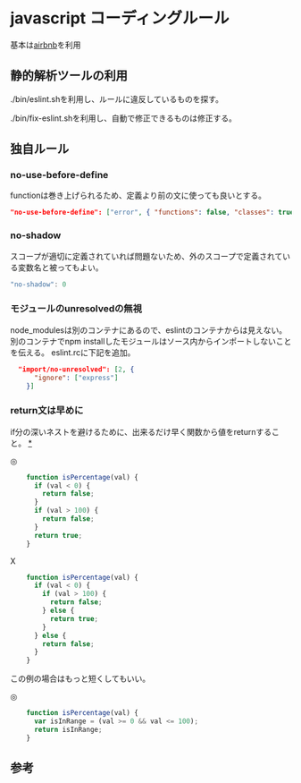 # javascript  コーディングルール

基本は[airbnb](http://mitsuruog.github.io/javascript-style-guide/)を利用

## 静的解析ツールの利用

./bin/eslint.shを利用し、ルールに違反しているものを探す。

./bin/fix-eslint.shを利用し、自動で修正できるものは修正する。

## 独自ルール

### no-use-before-define

functionは巻き上げられるため、定義より前の文に使っても良いとする。

```json
"no-use-before-define": ["error", { "functions": false, "classes": true }]
```

### no-shadow

スコープが適切に定義されていれば問題ないため、外のスコープで定義されている変数名と被ってもよい。

```js
"no-shadow": 0
```

### モジュールのunresolvedの無視

node_modulesは別のコンテナにあるので、eslintのコンテナからは見えない。
別のコンテナでnpm installしたモジュールはソース内からインポートしないことを伝える。
eslint.rcに下記を追加。

```json
  "import/no-unresolved": [2, { 
	  "ignore": ["express"] 
	}]
 ```

### return文は早めに

if分の深いネストを避けるために、出来るだけ早く関数から値をreturnすること。
[*](http://popkirby.github.io/contents/nodeguide/style.html#return-statements)

◎
```js
    function isPercentage(val) {
      if (val < 0) {
        return false;
      }
      if (val > 100) {
        return false;
      }
      return true;
    }
```

X
``` js
    function isPercentage(val) {
      if (val < 0) {
        if (val > 100) {
          return false;
        } else {
          return true;
        }
      } else {
        return false;
      }
    }
```

この例の場合はもっと短くしてもいい。

◎
```js
    function isPercentage(val) {
      var isInRange = (val >= 0 && val <= 100);
      return isInRange;
    }
```


## 参考



[*1]:http://mitsuruog.github.io/javascript-style-guide/
[*2]:http://popkirby.github.io/contents/nodeguide/style.html